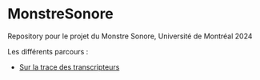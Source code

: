 # MonstreSonore
Repository pour le projet du Monstre Sonore, Université de Montréal 2024

Les différents parcours : 

- [Sur la trace des transcripteurs](parcours1.html)